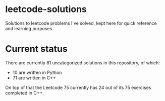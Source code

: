 # leetcode-solutions

Solutions to leetcode problems I've solved, kept here for quick reference and learning purposes.

# Current status

There are currently 81 uncategorized solutions in this repository, of which:

- 10 are written in Python
- 71 are written in C++

On top of that the Leetcode 75 currently has 24 out of its 75 exercises completed in C++.

